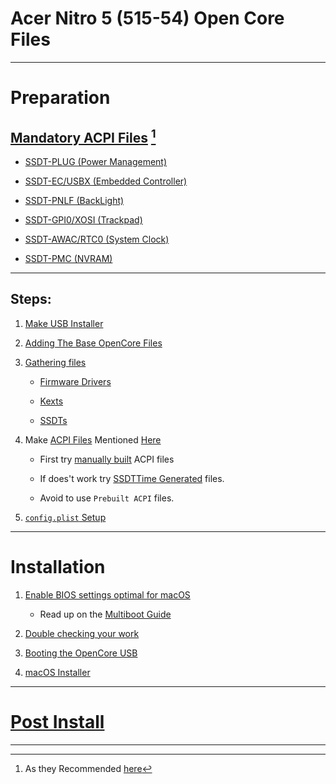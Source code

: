 # Acer Nitro 5 (515-54) Open Core Files

---

# Preparation

## [Mandatory ACPI Files](#mandatory-acpi) [^1]

* [SSDT-PLUG (Power Management)](https://dortania.github.io/Getting-Started-With-ACPI/Universal/plug.html#fixing-power-management-ssdt-plug)

* [SSDT-EC/USBX (Embedded Controller)](https://dortania.github.io/Getting-Started-With-ACPI/Universal/ec-fix.html#fixing-embedded-controller-ssdt-ec-usbx)

* [SSDT-PNLF (BackLight)](https://dortania.github.io/Getting-Started-With-ACPI/Laptops/backlight.html#fixing-backlight-ssdt-pnlf)

* [SSDT-GPI0/XOSI (Trackpad)](https://dortania.github.io/Getting-Started-With-ACPI/Laptops/trackpad.html#fixing-trackpads-ssdt-gpi0-xosi)

* [SSDT-AWAC/RTC0 (System Clock)](https://dortania.github.io/Getting-Started-With-ACPI/Universal/awac.html#fixing-system-clocks-ssdt-awac-rtc0)

* [SSDT-PMC (NVRAM)](https://dortania.github.io/Getting-Started-With-ACPI/Universal/nvram.html#fixing-nvram-ssdt-pmc)

---

## Steps: 

1. [Make USB Installer](https://dortania.github.io/OpenCore-Install-Guide/installer-guide/#making-the-installer)

2. [Adding The Base OpenCore Files](https://dortania.github.io/OpenCore-Install-Guide/installer-guide/opencore-efi.html#adding-the-base-opencore-files)

3. [Gathering files](https://dortania.github.io/OpenCore-Install-Guide/ktext.html#gathering-files)

    * [Firmware Drivers](https://dortania.github.io/OpenCore-Install-Guide/ktext.html#firmware-drivers)

    * [Kexts](https://dortania.github.io/OpenCore-Install-Guide/ktext.html#kexts)

    * [SSDTs](https://dortania.github.io/OpenCore-Install-Guide/ktext.html#ssdts)

4. Make [ACPI Files](https://dortania.github.io/Getting-Started-With-ACPI/#getting-started-with-acpi) Mentioned [Here](#mandatory-acpi)

    * First try [manually built](https://dortania.github.io/Getting-Started-With-ACPI/ssdt-methods/ssdt-long.html#ssdts-the-long-way) ACPI files

    * If does't work try [SSDTTime Generated](https://github.com/corpnewt/SSDTTime) files.

    * Avoid to use `Prebuilt ACPI` files.

5. [`config.plist` Setup](https://dortania.github.io/OpenCore-Install-Guide/config.plist/#config-plist-setup)

---

# Installation

1. [Enable BIOS settings optimal for macOS](https://dortania.github.io/OpenCore-Install-Guide/installation/installation-process.html#installation-process)

    * Read up on the [Multiboot Guide](https://hackintosh-multiboot.gitbook.io/hackintosh-multiboot/)

1. [Double checking your work](https://dortania.github.io/OpenCore-Install-Guide/installation/installation-process.html#double-checking-your-work)

2. [Booting the OpenCore USB](https://dortania.github.io/OpenCore-Install-Guide/installation/installation-process.html#booting-the-opencore-usb)

3. [macOS Installer](https://dortania.github.io/OpenCore-Install-Guide/installation/installation-process.html#macos-installer)

---

# [Post Install](https://dortania.github.io/OpenCore-Post-Install/#opencore-post-install)














---

[^1]: As they Recommended [here](https://dortania.github.io/OpenCore-Install-Guide/ktext.html#laptop)